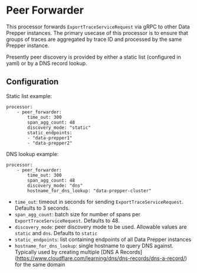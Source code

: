 # Peer Forwarder
This processor forwards `ExportTraceServiceRequest` via gRPC to other Data Prepper instances. The primary usecase of this processor is 
to ensure that groups of traces are aggregated by trace ID and processed by the same Prepper instance.

Presently peer discovery is provided by either a static list (configured in yaml) or by a DNS record lookup.

## Configuration
Static list example:
```
processor:
    - peer_forwarder:
        time_out: 300
        span_agg_count: 48
        discovery_mode: "static"
        static_endpoints:
        - "data-prepper1"
        - "data-prepper2"
```

DNS lookup example:
```
processor:
    - peer_forwarder:
        time_out: 300
        span_agg_count: 48
        discovery_mode: "dns"
        hostname_for_dns_lookup: "data-prepper-cluster"
```

* `time_out`: timeout in seconds for sending `ExportTraceServiceRequest`. Defaults to 3 seconds.
* `span_agg_count`: batch size for number of spans per `ExportTraceServiceRequest`. Defaults to 48.
* `discovery_mode`: peer discovery mode to be used. Allowable values are `static` and `dns`. Defaults to `static`
* `static_endpoints`: list containing endpoints of all Data Prepper instances
* `hostname_for_dns_lookup`: single hostname to query DNS against. Typically used by creating multiple [DNS A Records] (https://www.cloudflare.com/learning/dns/dns-records/dns-a-record/) for the same domain
